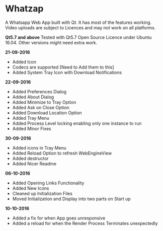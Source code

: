 # Whatzap


A Whatsapp Web App built with Qt. It has most of the features working. Video uploads are subject to Licences and may not work on all platforms.
 
 **Qt5.7 and above**
 Tested with Qt5.7 Open Source Licence under Ubuntu 16.04. Other versions might need extra work.

**21-09-2016**

 - Added Icon
 - Codecs are supported [Need to Add them to this]
 - Added System Tray Icon with Download Notifications

**22-09-2016**

 - Added Preferences Dialog
 - Added About Dialog
 - Added Minimize to Tray Option
 - Added Ask on Close Option
 - Added Download Location Option
 - Added Tray Menu
 - Added Process Level locking enabling only one instance to run
 - Added Minor Fixes

**30-09-2016**

 - Added icons in Tray Menu 
 - Added Reload Option to refresh WebEngineView
 - Added destructor
 - Added Nicer Readme

**06-10-2016**

 - Added Opening Links Functionality 
 - Added New Icons 
 - Cleaned up Initialization Files
 - Moved Initialization and Display into two parts on Start up

**10-10-2016**

 - Added a fix for when App goes unresponsive
 - Added a reload for when the Render Process Terminates unexpectedly